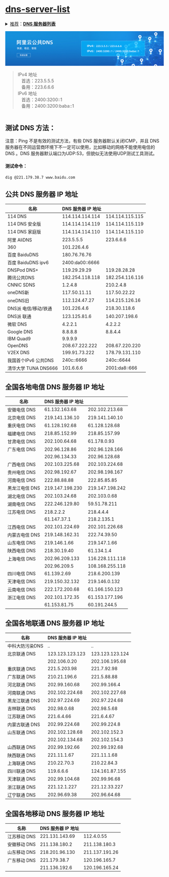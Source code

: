 # [dns-server-list](https://github.com/easonjim/dns-server-list)
<details>
    <summary>
      <a href="https://www.zhihu.com/question/32229915">推荐</a>：<b><a href="https://github.com/taoste/Hello-World/blob/master/Tools/hosts/dns-server-list.md">DNS 服务器列表</a></b>
 <p>
     <a href="https://alidns.com/" title="阿里DNS"><img src="https://github.com/taoste/Hello-World/blob/master/Tools/hosts/alidns.png?raw=true" /></a>
     <blockquote>IPv4 地址<br>&nbsp;&nbsp;&nbsp;首选：223.5.5.5<br>&nbsp;&nbsp;&nbsp;备用：223.6.6.6<br>
        IPv6 地址<br>&nbsp;&nbsp;&nbsp;首选：2400:3200::1<br>&nbsp;&nbsp;&nbsp;备用：2400:3200:baba::1</blockquote>
</p>
     </summary> 
     作者：橱柜扫地僧<br>链接：https://www.zhihu.com/question/32229915/answer/574532020<br>来源：知乎<br>著作权归作者所有。商业转载请联系作者获得授权，非商业转载请注明出处。<br>
<hr style="height:1px;border:none;border-top:1px dashed #0066CC;"/>
<div>
<p>DNS （Domain Name System 的缩写）的作用非常简单，就是根据域名查出IP地址，你可以把它想象成一本巨大的电话本。原理可见下图：</p>
<p>
   <img src="https://github.com/taoste/Hello-World/blob/master/Tools/hosts/dns.jpg?raw=true"/> 
<br>
</p>
<p>给大家推荐一些优秀的 DNS 解析服务，方便在不同的场景中使用，<b>解决无法上网的问题和起到加速 / 防劫持的作用</b> 。 </p>
<p>
<u>以下列表中包含符号 「<b>★</b>」 的 DNS 服务较为优质。</u>
</p>
<h2>
<b>国内</b>
</h2>
<p>同一个 DNS 服务器在不同国家不同地区的表现并不完全相同，解析速度、响应时间等都有所区别，所以建议大家多多对比。</p>
<h2>
<b>★ DNSPod Public DNS+</b>
</h2>
<p>Public DNS+ 是属于 腾讯云旗下的公共 DNS 服务。拥有 80 多条国内线路和 4 条海外线路，有 BGP Anycast 技术，也是国内首家支持谷歌 ECS (edns-client-subnet) 协议的公共 DNS 解析服务。它只使用一个 IP，但有三地集群容灾和秒级自动故障切换，在国内大多数地方的测速数据都非常好，值得推荐。</p>
<blockquote>IPv4 地址<br>首选：119.29.29.29</blockquote>
<h2>
<b>★ AliDNS 阿里公共 DNS 解析服务</b>
</h2>
<p>阿里公共 DNS 是 阿里云 推出的免费 DNS 递归解析系统，宣称全球数百台服务器组成的集群，拥有充足的带宽资源，目标是成为国内互联网基础设施的组成部分，支持 BGP Anycast 以及 ECS 技术。</p>
<blockquote>IPv4 地址<br>首选：223.5.5.5<br>备用：223.6.6.6</blockquote>
<h2>
<b>★ 114 DNS</b>
</h2>
<p>
<b>114 DNS</b> 在国内的用户量相当巨大，其 DNS 解析成功率高，与 ISP 的 DNS 相比，能访问更多的国内外网站；号称纯净、无劫持、无需再忍受被强插广告或粗俗网站之痛苦；114DNS 做得比较早，有一定的技术积累，稳定性不错，尽管速度比前两者差一点点，但也都能让人满意。它还有一个特色，就是根据不同用途可以选择不同的 DNS 组。推荐，笔者正在是使用。</p>
<blockquote>常规公共 DNS (干净无劫持)<br>首选：114.114.114.114 <br>备选：114.114.115.115<br>拦截钓鱼病毒木马网站 (保护上网安全)<br>首选：114.114.114.119<br>备用：114.114.115.119<br>拦截色情网站 (保护儿童)<br>首选：114.114.114.110<br>备用：114.114.115.110</blockquote>
<h2>
<b>★ 百度 BaiduDNS</b>
</h2>
<p>百度 DNS 公共解析服务，支持 ipv4 和 ipv6。作为中国最大的搜索引擎，百度拥有一流的基础设施和强大技术实力，国内速度相当快！该服务快速稳定无劫持，智能拦截恶意网站，支持 BGP Anycast 和 ECS 技术。</p>
<blockquote>IPv4 地址：180.76.76.76<br>IPv6 地址：2400:da00::6666</blockquote>
<h2>
<b>360 DNS 派 （DNSpai Public DNS）</b>
</h2>
<p>DNS 派是由 360 出品的免费公众 DNS 解析服务。它可以让网上冲浪更加稳定、快速、安全；为家庭拦截钓鱼网站，过滤非法网站，建立一个绿色健康的网上环境；为域名拼写自动纠错等。</p>
<blockquote>首选（电信 / 移动 / 铁通）：101.226.4.6<br>备选（电信 / 移动 / 铁通）：218.30.118.6<br>首选（联通）：123.125.81.6<br>备选（联通）：140.207.198.6</blockquote>
<h2>
<b>CNNIC sDNS</b>
</h2>
<p>sDNS (SecureDNS，简称 sDNS) 是由中国互联网络信息中心 CNNIC 与国内外电信运营商合作推出的免费公共云解析服务，旨在为用户提供高速、安全、智能的上网接入解析服务。sDNS 递归云解析服务采用 IP Anycast+BGP 技术跨区域、跨运营商的分布式异构部署，比运营商提供的 DNS 更快更稳定。</p>
<blockquote>IPv4 地址<br>首选：1.2.4.8<br>备用：210.2.4.8</blockquote>
<h2>
<b>OneDNS</b>
</h2>
<p>OneDNS 是一个安全、快速、免费的小众 DNS 服务。它能屏蔽恶意网站、摆脱无良 ISP 的 DNS 污染与劫持。同时横跨南北的高速线路加速您的网络连接。</p>
<blockquote>IPv4 地址<br>首选：117.50.11.11<br>备用：117.50.22.22</blockquote>
<figure data-size="normal">
<br>
</figure>
<p>
<b>国外</b>
<br>
</p>
<p>顾名思义，国外的 DNS 当然是适合海外用户使用咯。而对于国内用户来说，尽管这些 DNS 服务器在国内访问速度不算快，但作用也不少，比如买了国外的 VPS 来搭建番 · 羽 · 土 · 啬相关的应用时，可以配置它使用国外的 DNS 等等。</p>
<h2>
<b>★ Google Public DNS (8.8.8.8)</b>
</h2>
<p>来自 Google 提供的免费全球公共 DNS 服务，主要为了改进网络浏览速度、改善网络用户的浏览体验。这个基本上不用多做什么介绍了，可能它也是目前全球范围内使用量最大的公共 DNS 了，老牌、稳定、技术强劲。</p>
<blockquote>IPv4 地址<br>首选：8.8.8.8<br>备用：8.8.4.4<br>IPv6 地址<br>首选：2001:4860:4860::8888<br>备用：2001:4860:4860::8844</blockquote>
<h2>
<b>★ CloudFlare DNS (1.1.1.1)</b>
</h2>
<p>CloudFlare DNS 是号称全球最快的 DNS 服务 (当然天朝不算在全球范围内&gt;_&lt;)， CloudFlare 是全球最大的 CDN / DDOS 防护服务提供商之一 (在国内与百度云加速合作)，其遍布全球的基础设施资源极其丰富，资金和技术实力相当雄厚。在国外实测速度相当强劲，目前我已将海外的 VPS 全部换到此 DNS，解析速度非常快，相当值得推荐！</p>
<blockquote>IPv4 地址<br>首选：1.1.1.1<br>备用：1.0.0.1<br>IPv6 地址：<br>首选：2606:4700:4700::1111<br>备用：2606:4700:4700::1001</blockquote>
<h2>
<b>IBM Quad9 (9.9.9.9)</b>
</h2>
<p>IBM 、Global Cyber Alliance 和 Packet Clearing House 合作推出的免费 Quad9 公共 DNS 服务 (9.9.9.9)，主打安全，它会智能屏蔽恶意网址、僵尸网络、钓鱼攻击和其它恶意主机相关联的域名，而且更注重隐私保护。对安全有需求的朋友可以使用这组 DNS。</p>
<blockquote>IPv4 地址<br>首选：9.9.9.9<br>备用：149.112.112.112<br>IPv6 地址<br>首选：2620:fe::fe<br>备用：2620:fe::9</blockquote>
<h2>
<b>Cisco OpenDNS</b>
</h2>
<p>OpenDNS 是一个老牌的免费公共 DNS 提供商，后来被 Cisco (思科) 全资收购。</p>
<blockquote>IPv4 地址<br>首选：208.67.222.222<br>备用：208.67.220.220<br>IPv6 地址<br>首选：2620:0:ccc::2<br>备用：2620:0:ccd::2</blockquote>
<h2>
<b>Hurricane Electric Public DNS （HE）</b>
</h2>
<blockquote>IPv4 地址<br>首选：74.82.42.42<br>备用：66.220.18.42<br>IPv6 地址<br>首选：2001:470:20::2<br>备用：2001:470:0:9d::2</blockquote>
<h2>
<b>科摩多 Comodo SecureDNS</b>
</h2>
<blockquote>IPv4 地址<br>首选：8.26.56.26<br>备用：8.20.247.20</blockquote>
<h2>
<b>Verisign Public DNS</b>
</h2>
<blockquote>IPv4 地址<br>首选：64.6.64.6<br>备用：64.6.65.6<br>IPv6 地址<br>首选：2620:74:1b::1:1<br>备用：2620:74:1c::2:2</blockquote>
<h2>
<b>Neustar Recursive DNS</b>
</h2>
<blockquote>IPv4 地址<br>首选：156.154.70.1<br>备用：156.154.71.1<br>IPv6 地址<br>首选：2610:a1:1018::1<br>备用：2610:a1:1019::1</blockquote>
<h2>
<b>ORACLE Dyn Public DNS</b>
</h2>
<blockquote>IPv4 地址<br>首选：216.146.36.36<br>备用：216.146.35.35</blockquote>
<h2>
<b>Level3 Public DNS</b>
</h2>
<blockquote>IPv4 地址<br>首选：209.244.0.3<br>备用：209.244.0.4</blockquote>
<h2>
<b>Alternate DNS</b>
</h2>
<blockquote>IPv4 地址<br>首选：23.253.163.53<br>备用：198.101.242.72</blockquote>
<h2>
<b>香港</b>
</h2>
<h2>
<b>香港宽频 / HKBN</b>
</h2>
<blockquote>IPv4 地址<br>首选：203.80.96.10</blockquote>
<h2>
<b>和记环球电讯 DNS</b>
</h2>
<blockquote>IPv4 地址<br>首选：202.45.84.58<br>备用：202.45.84.59</blockquote>
<h2>
<b>Pacific SuperNet DNS</b>
</h2>
<blockquote>IPv4 地址<br>首选：202.14.67.4<br>备用：202.14.67.14</blockquote>
<h2>
<b>台湾</b>
</h2>
<h2>
<b>中华电信 / HiNet</b>
</h2>
<blockquote>IPv4 地址<br>首选：168.95.1.1<br>备用：168.95.192.1<br>IPv6 地址<br>首选：2001:b000:168::1<br>备用：2001:b000:168::2</blockquote>
<h2>
<b>数位联合电信 / Seednet</b>
</h2>
<blockquote>IPv4 地址<br>首选：139.175.252.16<br>备用：139.175.55.244</blockquote>
<h2>
<b>台湾网路资讯 / TWNIC Quad101 Public DNS</b>
</h2>
<blockquote>IPv4 地址<br>首选：101.101.101.101<br>备用：101.102.103.104<br>IPv6 地址<br>首选：2001:de4::101<br>备用：2001:de4::102</blockquote>
<h2>
<b>韩国</b>
</h2>
<h2>
<b>KT olleh</b>
</h2>
<blockquote>IPv4 地址：<br>首选：168.126.63.1<br>备用：168.126.63.2</blockquote>
<h2>
<b>SK Broadband</b>
</h2>
<blockquote>首选：210.220.163.82<br>备用：219.250.36.130</blockquote>
<h2>
<b>LG U+</b>
</h2>
<blockquote>首选：164.124.101.2<br>备用：203.248.252.2<br>首选：164.124.107.9<br>备用：203.248.242.2</blockquote>
<h2>
<b>其他国家</b>
</h2>
<h2>
<b>俄罗斯 Yandex Public DNS</b>
</h2>
<blockquote>IPv4 地址<br>首选：77.88.8.8<br>备用：77.88.8.1<br>IPv6 地址<br>首选：2a02:6b8::feed:0ff<br>备用：2a02:6b8:0:1::feed:0ff</blockquote>
<h2>
<b>俄罗斯 SafeDNS</b>
</h2>
<blockquote>IPv4 地址<br>首选：195.46.39.39<br>备用：195.46.39.40</blockquote>
<h2>
<b>德国 DNS.WATCH Public DNS</b>
</h2>
<blockquote>IPv4 地址<br>首选：84.200.69.80<br>备用：84.200.70.40<br>IPv6 地址<br>首选：2001:1608:10:25::1c04:b12f<br>备用：2001:1608:10:25::9249:d69b</blockquote>
<h2>
<b>瑞士 <a href="https://link.zhihu.com/?target=http%3A//xiala.net" class=" external" target="_blank" rel="nofollow noreferrer" data-za-detail-view-id="1043">
<span class="invisible">http://</span>
<span class="visible">xiala.net</span>
<span class="invisible">
</span>
</a> Public DNS</b>
</h2>
<blockquote>IPv4 地址<br>首选：77.109.148.136<br>备用：77.109.148.137<br>IPv6 地址<br>首选：2001:1620:2078:136::<br>备用：2001:1620:2078:137::</blockquote>
<h2>
<b>丹麦 UncensoredDNS</b>
</h2>
<blockquote>IPv4 地址<br>首选：91.239.100.100<br>备用：89.233.43.71<br>IPv6 地址<br>首选：2001:67c:28a4::<br>备用：2a01:3a0:53:53::</blockquote>
<h2>
<b>荷兰 Freenom World Public DNS</b>
</h2>
<blockquote>IPv4 地址<br>首选：80.80.80.80<br>备用：80.80.81.81</blockquote>
<h2>
<b>写在后面</b>
</h2>
<p>你可以在路由器上设置公共 DNS，这将应用到你全部的设备。也可以根据需要只在某台电脑、手机上独立进行设置。Win、macOS、Linux 等系统的配置方法可以很容易搜索得到。</p>
<p>而且不仅仅是电脑和手机，像 XBox、PS4 等游戏机或者任何网络设备，基本都可以设置 DNS 的。如果你玩游戏、下载游戏速度太慢太卡，也不妨试试更换一个 DNS 看看效果。</p>
<p>如有使用和配置的问题，请留言询问。</p>
</div>
</details>

## 测试 DNS 方法：
注意：Ping 不是有效的测试方法，有些 DNS 服务器默认关闭ICMP，并且 DNS 服务器在不同运营商环境下不一定可以使用，比如移动的网络不能使用电信的 DNS 。DNS 服务器默认端口为UDP:53，但貌似无法使用UDP测试工具测试。   
#### 测试命令：
```shell
dig @221.179.38.7 www.baidu.com
```
## 公共 DNS 服务器 IP 地址
|名称|DNS 服务器 IP 地址||
|--------|--------|--------|
|114 DNS|114.114.114.114|114.114.115.115|
|114 DNS 安全版|114.114.114.119|114.114.115.119|
|114 DNS 家庭版|114.114.114.110|114.114.115.110|
|阿里 AliDNS|223.5.5.5|223.6.6.6|
|360|101.226.4.6|
|百度 BaiduDNS|180.76.76.76|
|百度 BaiduDNS ipv6|2400:da00::6666|
|DNSPod DNS+|119.29.29.29|119.28.28.28|
|腾讯公共DNS|182.254.118.118|182.254.116.116|
|CNNIC SDNS|1.2.4.8|210.2.4.8|
|oneDNS新|117.50.11.11|117.50.22.22|
|oneDNS旧|112.124.47.27|114.215.126.16|
|DNS派 电信/移动/铁通|101.226.4.6|218.30.118.6|
|DNS派 联通|123.125.81.6|140.207.198.6|
|微软 DNS|4.2.2.1|4.2.2.2|
|Google DNS|8.8.8.8|8.8.4.4|
|IBM Quad9|9.9.9.9|
|OpenDNS|208.67.222.222|208.67.220.220|
|V2EX DNS|199.91.73.222|178.79.131.110|
|我国首个IPv6 公共DNS|240c::6666|240c::6644|
|清华大学 TUNA DNS666|101.6.6.6|2001:da8::666|

## 全国各地电信 DNS 服务器 IP 地址
|名称|DNS 服务器 IP 地址||
|--------|--------|--------|
|安徽电信 DNS|61.132.163.68|202.102.213.68|
|北京电信 DNS|219.141.136.10|219.141.140.10|
|重庆电信 DNS|61.128.192.68|61.128.128.68|
|福建电信 DNS|218.85.152.99|218.85.157.99|
|甘肃电信 DNS|202.100.64.68|61.178.0.93|
|广东电信 DNS|202.96.128.86|202.96.128.166|
||202.96.134.33|202.96.128.68|
|广西电信 DNS|202.103.225.68|202.103.224.68|
|贵州电信 DNS|202.98.192.67|202.98.198.167|
|河南电信 DNS|222.88.88.88|222.85.85.85|
|黑龙江电信 DNS|219.147.198.230|219.147.198.242|
|湖北电信 DNS|202.103.24.68|202.103.0.68|
|湖南电信 DNS|222.246.129.80|59.51.78.211|
|江苏电信 DNS|218.2.2.2|218.4.4.4|
||61.147.37.1|218.2.135.1|
|江西电信 DNS|202.101.224.69|202.101.226.68|
|内蒙古电信 DNS|219.148.162.31|222.74.39.50|
|山东电信 DNS|219.146.1.66|219.147.1.66|
|陕西电信 DNS|218.30.19.40|61.134.1.4|
|上海电信 DNS|202.96.209.133|116.228.111.118|
||202.96.209.5|108.168.255.118|
|四川电信 DNS|61.139.2.69|218.6.200.139|
|天津电信 DNS|219.150.32.132|219.146.0.132|
|云南电信 DNS|222.172.200.68|61.166.150.123|
|浙江电信 DNS|202.101.172.35|61.153.177.196|
||61.153.81.75|60.191.244.5|

## 全国各地联通 DNS 服务器 IP 地址
|名称|DNS 服务器 IP 地址||
|--------|--------|--------|
|中科大防污染DNS|..|..|
|北京联通 DNS|123.123.123.123|123.123.123.124|
||202.106.0.20|202.106.195.68|
|重庆联通 DNS|221.5.203.98|221.7.92.98|
|广东联通 DNS|210.21.196.6|221.5.88.88|
|河北联通 DNS|202.99.160.68|202.99.166.4|
|河南联通 DNS|202.102.224.68|202.102.227.68|
|黑龙江联通 DNS|202.97.224.69|202.97.224.68|
|吉林联通 DNS|202.98.0.68|202.98.5.68|
|江苏联通 DNS|221.6.4.66|221.6.4.67|
|内蒙古联通 DNS|202.99.224.68|202.99.224.8|
|山东联通 DNS|202.102.128.68|202.102.152.3|
||202.102.134.68|202.102.154.3|
|山西联通 DNS|202.99.192.66|202.99.192.68|
|陕西联通 DNS|221.11.1.67|221.11.1.68|
|上海联通 DNS|210.22.70.3|210.22.84.3|
|四川联通 DNS|119.6.6.6|124.161.87.155|
|天津联通 DNS|202.99.104.68|202.99.96.68|
|浙江联通 DNS|221.12.1.227|221.12.33.227|
|辽宁联通 DNS|202.96.69.38|202.96.64.68|

## 全国各地移动 DNS 服务器 IP 地址
|名称|DNS 服务器 IP 地址||
|--------|--------|--------|
|江苏移动 DNS|221.131.143.69|112.4.0.55|
|安徽移动 DNS|211.138.180.2|211.138.180.3|
|山东移动 DNS|218.201.96.130|211.137.191.26|
|广东移动 DNS|221.179.38.7|120.196.165.7|
||211.136.192.6|120.196.165.24|
